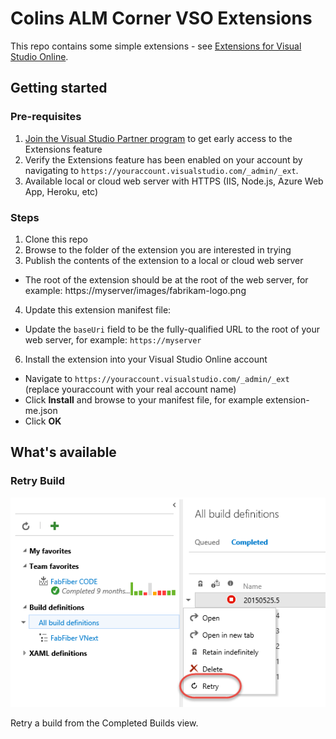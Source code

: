 # Colins ALM Corner VSO Extensions

This repo contains some simple extensions - see [Extensions for Visual Studio Online](http://www.visualstudio.com/integrate/extensions/overview).

## Getting started

### Pre-requisites

1. [Join the Visual Studio Partner program](http://www.vsipprogram.com/join) to get early access to the Extensions feature
2. Verify the Extensions feature has been enabled on your account by navigating to ```https://youraccount.visualstudio.com/_admin/_ext```.
3. Available local or cloud web server with HTTPS (IIS, Node.js, Azure Web App, Heroku, etc)

### Steps

1. Clone this repo
2. Browse to the folder of the extension you are interested in trying
3. Publish the contents of the extension to a local or cloud web server
 * The root of the extension should be at the root of the web server, for example: https://myserver/images/fabrikam-logo.png
4. Update this extension manifest file:
 * Update the `baseUri` field to be the fully-qualified URL to the root of your web server, for example: `https://myserver`
6. Install the extension into your Visual Studio Online account
 * Navigate to ```https://youraccount.visualstudio.com/_admin/_ext``` (replace youraccount with your real account name)
 * Click **Install** and browse to your manifest file, for example extension-me.json
 * Click **OK**

## What's available

### Retry Build

![image](src/retry-build/images/retry-build-screenshot.png)

Retry a build from the Completed Builds view.